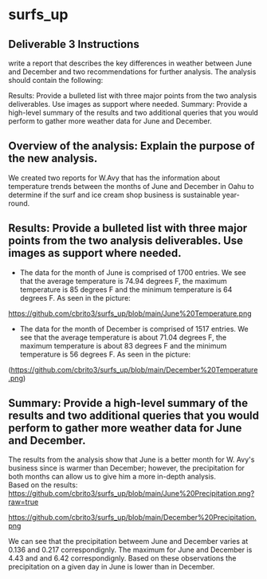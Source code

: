 # surfs_up

## Deliverable 3 Instructions

write a report that describes the key differences in weather between June and December and two recommendations for further analysis.
The analysis should contain the following:

Results: Provide a bulleted list with three major points from the two analysis deliverables. Use images as support where needed.
Summary: Provide a high-level summary of the results and two additional queries that you would perform to gather more weather data for June and December.


## Overview of the analysis: Explain the purpose of the new analysis.
We created two reports for W.Avy that has the information about temperature trends between the months of June and December in Oahu to determine if the surf and ice cream shop business is sustainable year-round. 

## Results: Provide a bulleted list with three major points from the two analysis deliverables. Use images as support where needed.
* The data for the month of June is comprised of 1700 entries. We see that the average temperature is 74.94 degrees F, the maximum temperature is 85 degrees F and the minimum temperature is 64 degrees F. As seen in the picture:

https://github.com/cbrito3/surfs_up/blob/main/June%20Temperature.png


* The data for the month of December  is comprised of 1517 entries. We see that the average temperature is about 71.04 degrees F, the maximum temperature is about 83 degrees F and the minimum temperature is 56 degrees F. As seen in the picture:

(https://github.com/cbrito3/surfs_up/blob/main/December%20Temperature.png)

## Summary: Provide a high-level summary of the results and two additional queries that you would perform to gather more weather data for June and December.

The results from the analysis show that June is a better month for W. Avy's business since is warmer than December; however, the precipitation for both months can allow us to give him a more in-depth analysis.  
Based on the results:
https://github.com/cbrito3/surfs_up/blob/main/June%20Precipitation.png?raw=true

https://github.com/cbrito3/surfs_up/blob/main/December%20Precipitation.png

We can see that the precipitation betweem June and December varies at 0.136 and 0.217 correspondignly. 
The maximum for June and December is 4.43 and and 6.42 correspondignly.
Based on these observations the precipitation on a given day in June is lower than in December. 




